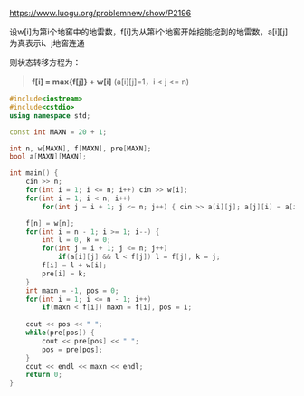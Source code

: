 https://www.luogu.org/problemnew/show/P2196

设w[i]为第i个地窖中的地雷数，f[i]为从第i个地窖开始挖能挖到的地雷数，a[i][j]为真表示i、j地窖连通

则状态转移方程为：

> **f[i] = max{f[j]} + w[i]**
(a[i][j]=1，i < j <= n)
```c++
#include<iostream>
#include<cstdio>
using namespace std;

const int MAXN = 20 + 1;

int n, w[MAXN], f[MAXN], pre[MAXN];
bool a[MAXN][MAXN];

int main() {
	cin >> n;
	for(int i = 1; i <= n; i++) cin >> w[i];
	for(int i = 1; i < n; i++)
		for(int j = i + 1; j <= n; j++) { cin >> a[i][j]; a[j][i] = a[i][j]; }

	f[n] = w[n];
	for(int i = n - 1; i >= 1; i--) {
		int l = 0, k = 0;
		for(int j = i + 1; j <= n; j++)
			if(a[i][j] && l < f[j]) l = f[j], k = j;
		f[i] = l + w[i];
		pre[i] = k;
	}
	int maxn = -1, pos = 0;
	for(int i = 1; i <= n - 1; i++)
		if(maxn < f[i]) maxn = f[i], pos = i;
		
	cout << pos << " ";
	while(pre[pos]) {
		cout << pre[pos] << " ";
		pos = pre[pos];
	}
	cout << endl << maxn << endl;
	return 0;
}
```
